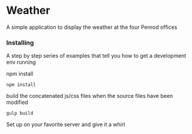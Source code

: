 # Weather

A simple application to display the weather at the four Penrod offices

### Installing

A step by step series of examples that tell you how to get a development env running

npm install

```
npm install
```

build the concatenated js/css files when the source files have been modified

```
gulp build
```

Set up on your favorite server and give it a whirl
